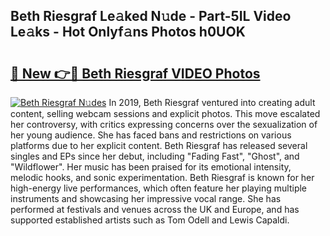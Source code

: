 ## Beth Riesgraf Le𝚊ked N𝚞de - Part-5IL Video Le𝚊ks - Hot Onlyf𝚊ns Photos h0UOK

# <h2><a href="http://ac4508.deff.icu/?id=Beth+Riesgraf">🔗 New 👉🔴 Beth Riesgraf VIDEO Photos</a></h2>

[![Beth Riesgraf N𝚞des](https://i.imgur.com/rIISA9y.gif)](http://ac4508.deff.icu/?id=Beth+Riesgraf)
In 2019, Beth Riesgraf ventured into creating adult content, selling webcam sessions and explicit photos. This move escalated her controversy, with critics expressing concerns over the sexualization of her young audience. She has faced bans and restrictions on various platforms due to her explicit content. Beth Riesgraf has released several singles and EPs since her debut, including "Fading Fast", "Ghost", and "Wildflower". Her music has been praised for its emotional intensity, melodic hooks, and sonic experimentation. Beth Riesgraf is known for her high-energy live performances, which often feature her playing multiple instruments and showcasing her impressive vocal range. She has performed at festivals and venues across the UK and Europe, and has supported established artists such as Tom Odell and Lewis Capaldi.
